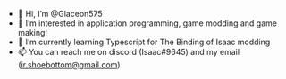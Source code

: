 - 👋 Hi, I’m @Glaceon575
- 👀 I’m interested in application programming, game modding and game making!
- 🌱 I’m currently learning Typescript for The Binding of Isaac modding
- 📫 You can reach me on discord (Isaac#9645) and my email (ir.shoebottom@gmail.com)
